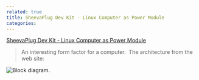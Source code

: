 ```yaml
---
related: true
title: SheevaPlug Dev Kit - Linux Computer as Power Module
categories: 
---
```

[SheevaPlug Dev Kit - Linux Computer as Power Module][1]

> An interesting form factor for a computer.  The architecture from the web
site:

![Block diagram][2].

[1]: http://www.globalscaletechnologies.com/p-22-sheevaplug-dev-kit-us.aspx
[2]: http://www.globalscaletechnologies.com/skins/skin_1/images/Sheeva_Plug_BlockDiagram.png
